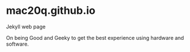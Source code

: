 # mac20q.github.io
Jekyll web page

On being Good and Geeky to get the best experience using hardware and software.
